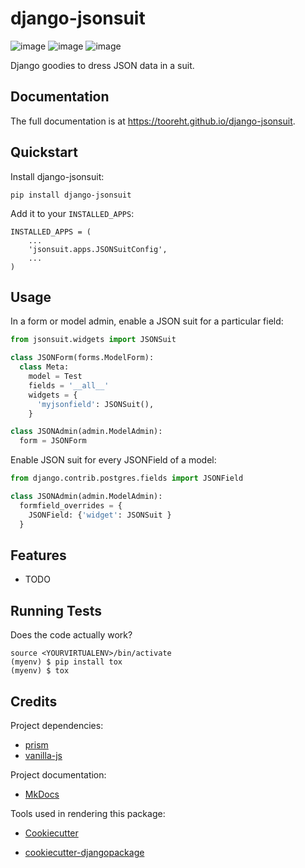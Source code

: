 # django-jsonsuit

![image][1] ![image][2] ![image][3]

Django goodies to dress JSON data in a suit.

## Documentation

The full documentation is at <https://tooreht.github.io/django-jsonsuit>.

## Quickstart

Install django-jsonsuit:

    pip install django-jsonsuit

Add it to your `INSTALLED_APPS`:

``` sourceCode
INSTALLED_APPS = (
    ...
    'jsonsuit.apps.JSONSuitConfig',
    ...
)
```

## Usage

In a form or model admin, enable a JSON suit for a particular field:

```python
from jsonsuit.widgets import JSONSuit

class JSONForm(forms.ModelForm):
  class Meta:
    model = Test
    fields = '__all__'
    widgets = {
      'myjsonfield': JSONSuit(),
    }

class JSONAdmin(admin.ModelAdmin):
  form = JSONForm
```

Enable JSON suit for every JSONField of a model:

```python
from django.contrib.postgres.fields import JSONField

class JSONAdmin(admin.ModelAdmin):
  formfield_overrides = {
    JSONField: {'widget': JSONSuit }
  }
```

## Features

-   TODO

## Running Tests

Does the code actually work?

    source <YOURVIRTUALENV>/bin/activate
    (myenv) $ pip install tox
    (myenv) $ tox

## Credits

Project dependencies:

- [prism](http://prismjs.com/)
- [vanilla-js](http://vanilla-js.com/)

Project documentation:

- [MkDocs](http://www.mkdocs.org/)

Tools used in rendering this package:

- [Cookiecutter]
- [cookiecutter-djangopackage]

  [1]: https://badge.fury.io/py/django-jsonsuit.svg
  [2]: https://travis-ci.org/tooreht/django-jsonsuit.svg?branch=master
  [3]: https://codecov.io/gh/tooreht/django-jsonsuit/branch/master/graph/badge.svg
  [Cookiecutter]: https://github.com/audreyr/cookiecutter
  [cookiecutter-djangopackage]: https://github.com/pydanny/cookiecutter-djangopackage

